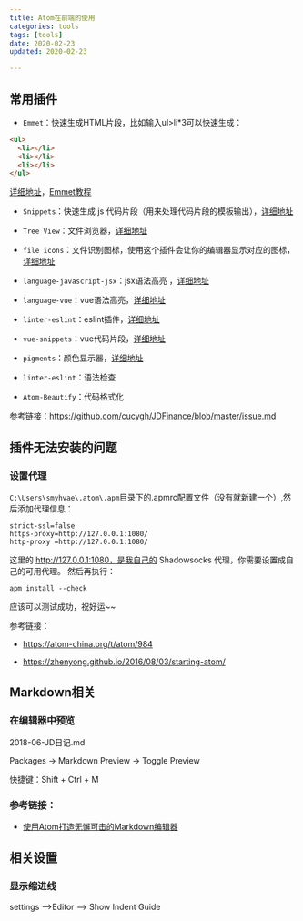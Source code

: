 ```yaml
---
title: Atom在前端的使用
categories: tools
tags: [tools]
date: 2020-02-23
updated: 2020-02-23

---
```


## 常用插件


- `Emmet`：快速生成HTML片段，比如输入ul>li*3可以快速生成：

```html
<ul>
  <li></li>
  <li></li>
  <li></li>
</ul>
```

[详细地址](https://atom.io/packages/emmet)，[Emmet教程](https://docs.emmet.io/cheat-sheet/)

- `Snippets`：快速生成 js 代码片段（用来处理代码片段的模板输出），[详细地址](https://atom.io/packages/snippets)

- `Tree View`：文件浏览器，[详细地址](https://atom.io/packages/tree-view)

- `file icons`：文件识别图标，使用这个插件会让你的编辑器显示对应的图标，[详细地址](https://atom.io/packages/file-icons)

- `language-javascript-jsx`：jsx语法高亮 ，[详细地址](https://atom.io/packages/language-javascript-jsx)

- `language-vue`：vue语法高亮，[详细地址](https://atom.io/packages/language-vue)

- `linter-eslint`：eslint插件，[详细地址](https://atom.io/packages/linter-eslint)

- `vue-snippets`：vue代码片段，[详细地址](https://atom.io/packages/vue-snippets)

- `pigments`：颜色显示器，[详细地址](https://atom.io/packages/pigments)

- `linter-eslint`：语法检查

- `Atom-Beautify`：代码格式化

参考链接：<https://github.com/cucygh/JDFinance/blob/master/issue.md>

## 插件无法安装的问题

### 设置代理

`C:\Users\smyhvae\.atom\.apm`目录下的.apmrc配置文件（没有就新建一个）,然后添加代理信息：

```
strict-ssl=false
https-proxy=http://127.0.0.1:1080/
http-proxy =http://127.0.0.1:1080/
```

这里的 http://127.0.0.1:1080，是我自己的 Shadowsocks 代理，你需要设置成自己的可用代理。
然后再执行：

```
apm install --check
```

应该可以测试成功，祝好运~~

参考链接：

- <https://atom-china.org/t/atom/984>

- <https://zhenyong.github.io/2016/08/03/starting-atom/>


## Markdown相关

### 在编辑器中预览

2018-06-JD日记.md

Packages -> Markdown Preview -> Toggle Preview

快捷键：Shift + Ctrl + M



### 参考链接：

- [使用Atom打造无懈可击的Markdown编辑器](http://www.cnblogs.com/fanzhidongyzby/p/6637084.html)





## 相关设置

### 显示缩进线

settings -->Editor --> Show Indent Guide

